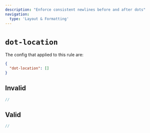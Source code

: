 ```yaml
---
description: "Enforce consistent newlines before and after dots"
navigation:
  type: 'Layout & Formatting'
---
```


# `dot-location`

The config that applied to this rule are:

```json
{
  "dot-location": []
}
```

## Invalid

```js invalid
//
```

## Valid

```js valid
//
```
  